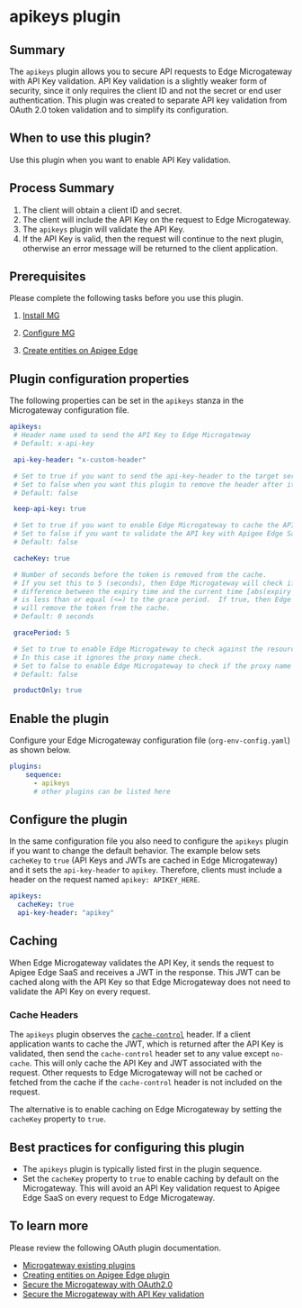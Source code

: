 # apikeys plugin

## Summary
The `apikeys` plugin allows you to secure API requests to Edge Microgateway with API Key validation. API Key validation is a slightly weaker form of security, since it only requires the client ID and not the secret or end user authentication.  This plugin was created to separate API key validation from OAuth 2.0 token validation and to simplify its configuration.

## When to use this plugin?
Use this plugin when you want to enable API Key validation.

## Process Summary

1. The client will obtain a client ID and secret.
2. The client will include the API Key on the request to Edge Microgateway.
3. The `apikeys` plugin will validate the API Key.
4. If the API Key is valid, then the request will continue to the next plugin, otherwise an error message will be returned to the client application.

## Prerequisites
Please complete the following tasks before you use this plugin.  

1. [Install MG](https://docs.apigee.com/api-platform/microgateway/3.0.x/setting-and-configuring-edge-microgateway#Prerequisite)   

2. [Configure MG](https://docs.apigee.com/api-platform/microgateway/3.0.x/setting-and-configuring-edge-microgateway#Part1)

3. [Create entities on Apigee Edge](https://docs.apigee.com/api-platform/microgateway/3.0.x/setting-and-configuring-edge-microgateway#Part2)


## Plugin configuration properties
The following properties can be set in the `apikeys` stanza in the Microgateway configuration file.

```yaml
apikeys:  
 # Header name used to send the API Key to Edge Microgateway
 # Default: x-api-key

 api-key-header: "x-custom-header"

 # Set to true if you want to send the api-key-header to the target server.
 # Set to false when you want this plugin to remove the header after it is validated.
 # Default: false

 keep-api-key: true

 # Set to true if you want to enable Edge Microgateway to cache the API Key with the JWT.
 # Set to false if you want to validate the API key with Apigee Edge SaaS on each request.
 # Default: false

 cacheKey: true

 # Number of seconds before the token is removed from the cache.
 # If you set this to 5 (seconds), then Edge Microgateway will check if the
 # difference between the expiry time and the current time [abs(expiry time - current time)]
 # is less than or equal (<=) to the grace period.  If true, then Edge Microgateway
 # will remove the token from the cache.  
 # Default: 0 seconds

 gracePeriod: 5

 # Set to true to enable Edge Microgateway to check against the resource paths only.  
 # In this case it ignores the proxy name check.  
 # Set to false to enable Edge Microgateway to check if the proxy name is included in the product.
 # Default: false

 productOnly: true
```

## Enable the plugin
Configure your Edge Microgateway configuration file (`org-env-config.yaml`) as shown below.

```yaml
plugins:
    sequence:
      - apikeys
      # other plugins can be listed here
```

## Configure the plugin
In the same configuration file you also need to configure the `apikeys` plugin if you want to change the default behavior.  The example below sets `cacheKey` to `true` (API Keys and JWTs are cached in Edge Microgateway) and it sets the `api-key-header` to `apikey`.  Therefore, clients must include a header on the request named `apikey: APIKEY_HERE`.

```yaml
apikeys:
  cacheKey: true
  api-key-header: "apikey"
```

## Caching
When Edge Microgateway validates the API Key, it sends the request to Apigee Edge SaaS and receives a JWT in the response.  This JWT can be cached along with the API Key so that Edge Microgateway does not need to validate the API Key on every request.  

### Cache Headers
The `apikeys` plugin observes the [`cache-control`](https://developers.google.com/web/fundamentals/performance/optimizing-content-efficiency/http-caching) header.  If a client application wants to cache the JWT, which is returned after the API Key is validated, then send the `cache-control` header set to any value except `no-cache`.  This will only cache the API Key and JWT associated with the request.  Other requests to Edge Microgateway will not be cached or fetched from the cache if the `cache-control` header is not included on the request.  

The alternative is to enable caching on Edge Microgateway by setting the `cacheKey` property to `true`.

## Best practices for configuring this plugin
* The `apikeys` plugin is typically listed first in the plugin sequence.  
* Set the `cacheKey` property to `true` to enable caching by default on the Microgateway.  This will avoid an API Key validation request to Apigee Edge SaaS on every request to Edge Microgateway.  

## To learn more
Please review the following OAuth plugin documentation.  
* [Microgateway existing plugins](https://docs.apigee.com/api-platform/microgateway/3.0.x/use-plugins#existingpluginsbundledwithedgemicrogateway)
* [Creating entities on Apigee Edge plugin](https://docs.apigee.com/api-platform/microgateway/3.0.x/setting-and-configuring-edge-microgateway.html#part2createentitiesonapigeeedge)
* [Secure the Microgateway with OAuth2.0](https://docs.apigee.com/api-platform/microgateway/3.0.x/setting-and-configuring-edge-microgateway.html#part4secureedgemicrogateway)
* [Secure the Microgateway with API Key validation](https://docs.apigee.com/api-platform/microgateway/3.0.x/setting-and-configuring-edge-microgateway.html#part4secureedgemicrogateway-securingtheapiwithanapikey)
